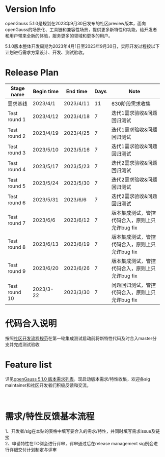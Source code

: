 # Version Info
openGauss 5.1.0是规划在2023年9月30日发布的社区preview版本，面向openGauss的场景化、工具链和兼容性场景，提供更多新特性和功能，给开发者和用户带来全新的体验，服务更多的领域和更多的用户。<br>

5.1.0版本整体开发周期为2023年4月1日至2023年9月30日，实际开发过程按以下计划进行需求方案设计、开发、测试验收。<br>

# Release Plan


|Stage  name             | Begin time  | End time   | Days | Note                                      |
| ---------------------- | ----------- | ---------- | ---- | ----------------------------------------------------------|
| 需求基线       | 2023/4/1     | 2023/4/11    | 11   | 630阶段需求收集   |
| Test round 1  | 2023/4/12    | 2023/4/18    | 7    |迭代1需求验收&问题回归测试                       |
| Test round 2  | 2023/4/19    | 2023/4/25    | 7    |迭代1需求验收&问题回归测试                       |
| Test round 3  | 2023/5/10    | 2023/5/16    | 7    |迭代1需求验收&问题回归测试                       |
| Test round 4  | 2023/5/17    | 2023/5/23    | 7    |迭代2需求验收&问题回归测试                       |
| Test round 5  | 2023/5/24    | 2023/5/30    | 7    |迭代2需求验收&问题回归测试                       |
| Test round 6  | 2023/5/31    | 2023/6/6     | 7    |迭代2需求验收&问题回归测试                       |
| Test round 7  | 2023/6/6     | 2023/6/12    | 7    |版本集成测试，管控代码合入，原则上只允许bug fix                         |
| Test round 8  | 2023/6/13    | 2023/6/19    | 7    |版本集成测试，管控代码合入，原则上只允许bug fix                            |
| Test round 9  | 2023/6/20    | 2023/6/26    | 7    |版本集成测试，管控代码合入，原则上只允许bug fix                          |
| Test round 10 | 2023/3-22    | 2023/3/30    | 7    |问题回归测试，管控代码合入，原则上只允许bug fix                          |



# 代码合入说明

按照[社区开发流程规范](https://gitee.com/opengauss/release-management/blob/master/openGauss%E7%A4%BE%E5%8C%BA%E5%8C%96%E5%BC%80%E5%8F%91%E6%B5%81%E7%A8%8B%E8%A7%84%E8%8C%83.md)在第一轮集成测试启动前将新特性代码及时合入master分支并完成测试验收


# Feature list
详见[openGauss 5.1.0 版本需求列表](https://e.gitee.com/opengaussorg/projects/492431/requirements/kanban/states)，现启动版本需求/特性收集，欢迎各sig maintainer和社区开发者们积极反馈和交流。<br>

<br>

# 需求/特性反馈基本流程 <br />
1、开发者/sig在本贴的表格中填写要合入的需求/特性，并同时填写需求issue及链接     <br>
2、申请特性在TC例会进行评审，评审通过后在release management sig例会进行详细交付计划制定与评审
<br><br>